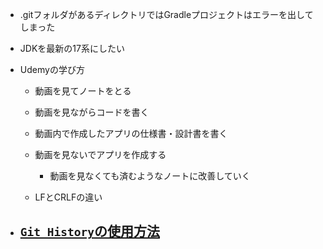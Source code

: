 - .gitフォルダがあるディレクトリではGradleプロジェクトはエラーを出してしまった
- JDKを最新の17系にしたい
- Udemyの学び方
    - 動画を見てノートをとる
    - 動画を見ながらコードを書く
    - 動画内で作成したアプリの仕様書・設計書を書く
    - 動画を見ないでアプリを作成する
        - 動画を見なくても済むようなノートに改善していく

    - LFとCRLFの違い

- [```Git History```の使用方法](https://qiita.com/y-tsutsu/items/2ba96b16b220fb5913be)
    - 

